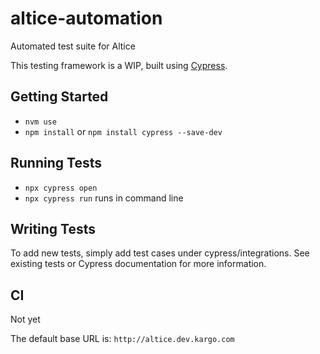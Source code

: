 # altice-automation
Automated test suite for Altice

This testing framework is a WIP, built using [Cypress](https://www.cypress.io).

## Getting Started
- `nvm use`
- `npm install` or `npm install cypress --save-dev`

## Running Tests
- `npx cypress open` 
- `npx cypress run` runs in command line 

## Writing Tests

To add new tests, simply add test cases under cypress/integrations. See existing tests or Cypress documentation for more information.

## CI

Not yet 

The default base URL is:
`http://altice.dev.kargo.com`